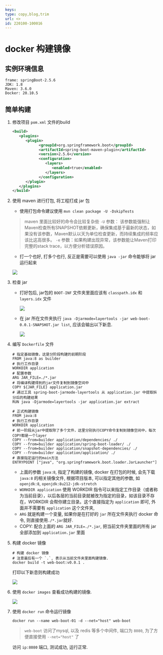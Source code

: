 ```yaml
---
keys: 
type: copy,blog,trim
url: <>
id: 220100-100016
---
```


# docker 构建镜像

## 实例环境信息

```info
frame: springBoot-2.5.6
JDK: 1.8
Maven: 3.6.0
Docker: 20.10.5
```

## 简单构建

1. 修改项目 `pom.xml` 文件的build

   ```xml
   <build>
      <plugins>
         <plugin>
               <groupId>org.springframework.boot</groupId>
               <artifactId>spring-boot-maven-plugin</artifactId>
               <version>2.5.6</version>
               <configuration>
                  <layers>
                     <enabled>true</enabled>
                  </layers>
               </configuration>
         </plugin>
      </plugins>
   </build>
   ```

2. 使用 maven 进行打包, 将工程打成 jar 包

   - 使用打包命令建议使用 `mvn clean package -U -DskipTests`

   > maven 里面比较好的命令会比较复杂些
   > `-U` 参数： 该参数能强制让Maven检查所有SNAPSHOT依赖更新，确保集成基于最新的状态，如果没有该参数，Maven默认以天为单位检查更新，而持续集成的频率应该比这高很多。
   > `-e` 参数：如果构建出现异常，该参数能让Maven打印完整的stack trace，以方便分析错误原因。

   - 打一个也好, 打多个也行, 反正是需要可以使用 `java -jar` 命令能够将 jar 运行起来

   ![](https://gitee.com/cpfree/picture-warehouse/raw/master/devops-note/1642937486219.png)

3. 检查 jar

   - 打好包后, jar包的 `BOOT-INF` 文件夹里面应该有 `classpath.idx` 和 `layers.idx` 文件

      ![](https://gitee.com/cpfree/picture-warehouse/raw/master/devops-note/1642937624499.png)

   - 在 jar 所在文件夹执行 `java -Djarmode=layertools -jar web-boot-0.0.1-SNAPSHOT.jar list`, 应该会输出以下新息.

      ![](https://gitee.com/cpfree/picture-warehouse/raw/master/devops-note/1642938529253.png)

4. 编写 `Dockerfile` 文件

   ```shell
   # 指定基础镜像，这是分阶段构建的前期阶段
   FROM java:8 as builder
   # 执行工作目录
   WORKDIR application
   # 配置参数
   ARG JAR_FILE=./*.jar
   # 将编译构建得到的jar文件复制到镜像空间中
   COPY ${JAR_FILE} application.jar
   # 通过工具 spring-boot-jarmode-layertools 从 application.jar 中提取拆分后的构建结果
   RUN java -Djarmode=layertools -jar application.jar extract

   # 正式构建镜像
   FROM java:8
   # 执行工作目录
   WORKDIR application
   # 前一阶段从jar中提取除了多个文件，这里分别执行COPY命令复制到镜像空间中，每次COPY都是一个layer
   COPY --from=builder application/dependencies/ ./
   COPY --from=builder application/spring-boot-loader/ ./
   COPY --from=builder application/snapshot-dependencies/ ./
   COPY --from=builder application/application/ ./
   # 直接指定运行的main方法
   ENTRYPOINT ["java", "org.springframework.boot.loader.JarLauncher"]
   ```

   - 上面的参数 `java:8`, 指定了构建的镜像, docker 在打包的时候, 会先下载 `java:8` 的相关镜像文件, 根据项目版本, 可以指定其他的参数, 如 `openjdk:8`, `openjdk:8u212-jdk-stretch`
   - `WORKDIR application` 使用 WORKDIR 指令可以来指定工作目录（或者称为当前目录），以后各层的当前目录就被改为指定的目录，如该目录不存在，WORKDIR 会帮你建立目录。这个直接指定为 `application` 即可, 外面并不需要有 `application` 这个文件夹, 
   - `ARG` 就是构建一个变量, 如果你是在打好的 `jar` 所在文件夹执行 docker 命令, 则直接使用`./*.jar`就好.
   - COPY: 配合上面的 `ARG JAR_FILE=./*.jar`, 把当前文件夹里面的所有 jar 全部添加到 `application.jar` 里面

5. 构建 docker 镜像

   ```shell
   # 构建 docker 镜像
   # 注意最后有一个 `.`, 表示从当前文件夹里面构建镜像. 
   docker build -t web-boot:v0.0.1 .
   ```

   打印以下新息则构建成功

   ![](https://gitee.com/cpfree/picture-warehouse/raw/master/devops-note/1642939617923.png)

6. 使用 `docker images` 查看成功构建的镜像.

   ![](https://gitee.com/cpfree/picture-warehouse/raw/master/devops-note/1642939971322.png)

7. 使用 `docker run` 命令运行镜像

   ```shell
   docker run --name web-boot-01 -d --net="host" web-boot
   ```
   
   > `web-boot` 访问了mysql, 以及 redis 等多个中间件, 端口为 `8080`, 为了方便直接使用 `--net="host"` 了

   访问 `ip:8080` 端口, 测试成功, 运行正常.
